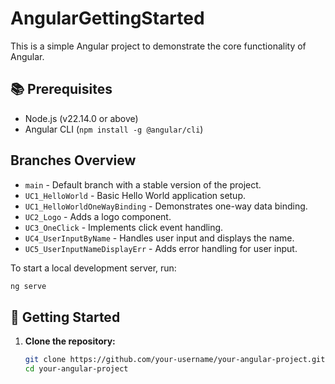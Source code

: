 # AngularGettingStarted

This is a simple Angular project to demonstrate the core functionality of Angular.

## 📚 Prerequisites

- Node.js (v22.14.0 or above)
- Angular CLI (`npm install -g @angular/cli`)

## Branches Overview

- `main` - Default branch with a stable version of the project.
- `UC1_HelloWorld` - Basic Hello World application setup.
- `UC1_HelloWorldOneWayBinding` - Demonstrates one-way data binding.
- `UC2_Logo` - Adds a logo component.
- `UC3_OneClick` - Implements click event handling.
- `UC4_UserInputByName` - Handles user input and displays the name.
- `UC5_UserInputNameDisplayErr` - Adds error handling for user input.

To start a local development server, run:

```bash
ng serve
```

## 🚀 Getting Started

1. **Clone the repository:**
   ```bash
   git clone https://github.com/your-username/your-angular-project.git
   cd your-angular-project

